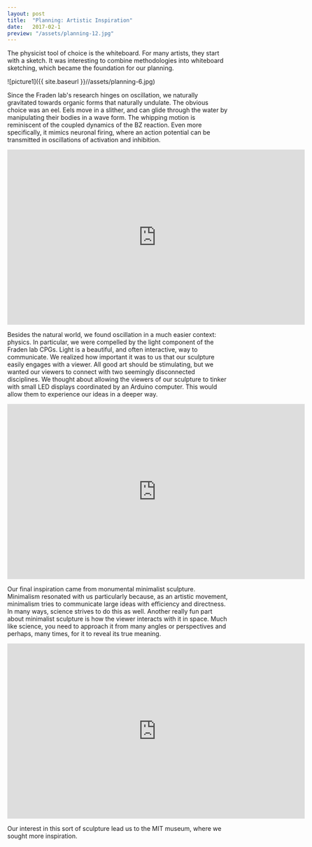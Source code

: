```yaml
---
layout: post
title:  "Planning: Artistic Inspiration"
date:   2017-02-1
preview: "/assets/planning-12.jpg"
---
```



The physicist tool of choice is the whiteboard. For many artists, they start with a sketch.
It was interesting to combine methodologies into whiteboard sketching, which became the foundation
for our planning.

![picture1]({{ site.baseurl }}//assets/planning-6.jpg)


Since the Fraden lab's research hinges on oscillation, we naturally gravitated towards
organic forms that naturally undulate. The obvious choice was an eel. Eels move in
a slither, and can glide through the water by manipulating their bodies in a wave form.
The whipping motion is reminiscent of the coupled dynamics of the BZ reaction. Even more
specifically, it mimics neuronal firing, where an action potential can be transmitted
in oscillations of activation and inhibition.

<iframe width="680" height="400" src="https://www.youtube.com/embed/hj_AKjqTQks" frameborder="0" allowfullscreen></iframe>

Besides the natural world, we found oscillation in a much easier context: physics.
In particular, we were compelled by the light component of the Fraden lab CPGs. Light is
a beautiful, and often interactive, way to communicate. We realized how important it was
to us that our sculpture easily engages with a viewer. All good art should be stimulating,
but we wanted our viewers to connect with two seemingly disconnected disciplines. We thought
about allowing the viewers of our sculpture to tinker with small LED displays coordinated
by an Arduino computer. This would allow them to experience our ideas in a deeper way.

<iframe width="680" height="400" src="https://www.youtube.com/embed/MW0JLxRgJ1Q" frameborder="0" allowfullscreen></iframe>


Our final inspiration came from monumental minimalist sculpture. Minimalism resonated with
us particularly because, as an artistic movement, minimalism tries to communicate large
ideas with efficiency and directness. In many ways, science strives to do this as well.
Another really fun part about minimalist sculpture is how the viewer interacts with it in
space. Much like science, you need to approach it from many angles or perspectives and perhaps,
many times, for it to reveal its true meaning.

<iframe width="680" height="400" src="https://www.youtube.com/embed/hlx-M53dC7M" frameborder="0" allowfullscreen></iframe>

Our interest in this sort of sculpture lead us to the MIT museum, where we sought more
inspiration.  
